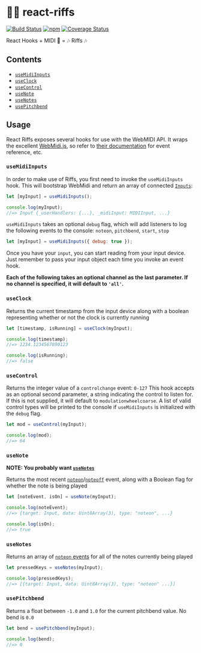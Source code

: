 # 🧑‍🎤 react-riffs

[![Build Status](https://travis-ci.com/tlindsay/react-riffs.svg?branch=master)](https://travis-ci.com/tlindsay/react-riffs)
[![npm](https://img.shields.io/npm/v/react-riffs)](https://www.npmjs.com/package/react-riffs)
[![Coverage Status](https://coveralls.io/repos/github/tlindsay/react-riffs/badge.svg?branch=master)](https://coveralls.io/github/tlindsay/react-riffs?branch=master)

React Hooks + MIDI 🎹 = 🎶 Riffs 🎶

## Contents

* [`useMidiInputs`](#usemidiinputs)
* [`useClock`](#useclock)
* [`useControl`](#usecontrol)
* [`useNote`](#usenote)
* [`useNotes`](#usenotes)
* [`usePitchbend`](#usepitchbend)

## Usage

React Riffs exposes several hooks for use with the WebMIDI API. It wraps the excellent [WebMidi.js](https://github.com/djipco/webmidi), so refer to [their documentation](https://djipco.github.io/webmidi/latest/) for event reference, etc.

### `useMidiInputs`

In order to make use of Riffs, you first need to invoke the `useMidiInputs` hook. This will bootstrap WebMidi and return an array of connected [`Inputs`](https://djipco.github.io/webmidi/latest/classes/Input.html):

```js
let [myInput] = useMidiInputs();

console.log(myInput);
//=> Input {_userHandlers: {...}, _midiInput: MIDIInput, ...}
```

`useMidiInputs` takes an optional `debug` flag, which will add listeners to log the following events to the console: `noteon`, `pitchbend`, `start`, `stop`

```js
let [myInput] = useMidiInputs({ debug: true });
```

Once you have your `input`, you can start reading from your input device. Just remember to pass your input object each time you invoke an event hook.

**Each of the following takes an optional channel as the last parameter. If no channel is specified, it will default to `'all'`.**

### `useClock`
Returns the current timestamp from the input device along with a boolean representing whether or not the clock is currently running
```js
let [timestamp, isRunning] = useClock(myInput);

console.log(timestamp);
//=> 1234.1234567890123

console.log(isRunning);
//=> false
```

### `useControl`
Returns the integer value of a `controlchange` event: `0-127`
This hook accepts as an optional second parameter, a string indicating the control to listen for. If this is not supplied, it will default to `modulationwheelcoarse`.
A list of valid control types will be printed to the console if `useMidiInputs` is initialized with the `debug` flag.
```js
let mod = useControl(myInput);

console.log(mod);
//=> 64
```

### `useNote`
**NOTE: You probably want [`useNotes`](#usenotes)**

Returns the most recent [`noteon`](https://djipco.github.io/webmidi/latest/classes/Input.html#event_noteon)/[`noteoff`](https://djipco.github.io/webmidi/latest/classes/Input.html#event_noteoff) event, along with a Boolean flag for whether the note is being played
```js
let [noteEvent, isOn] = useNote(myInput);

console.log(noteEvent);
//=> {target: Input, data: Uint8Array(3), type: "noteon", ...}

console.log(isOn);
//=> true
```

### `useNotes`
Returns an array of [`noteon` events](https://djipco.github.io/webmidi/latest/classes/Input.html#event_noteon) for all of the notes currently being played
```js
let pressedKeys = useNotes(myInput);

console.log(pressedKeys);
//=> [{target: Input, data: Uint8Array(3), type: "noteon" ...}]
```

### `usePitchbend`
Returns a float between `-1.0` and `1.0` for the current pitchbend value. No bend is `0.0`
```js
let bend = usePitchbend(myInput);

console.log(bend);
//=> 0
```
